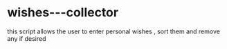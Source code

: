 # wishes---collector
this script allows the user to enter personal wishes , sort them and remove any if desired 
